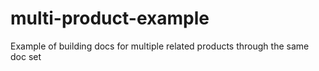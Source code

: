 # multi-product-example
Example of building docs for multiple related products through the same doc set
